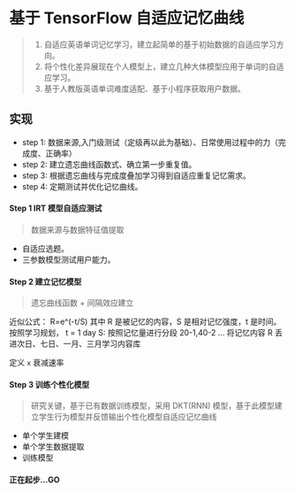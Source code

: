 # 基于 TensorFlow 自适应记忆曲线
> 1. 自适应英语单词记忆学习，建立起简单的基于初始数据的自适应学习方向。
> 2. 将个性化差异展现在个人模型上，建立几种大体模型应用于单词的自适应学习。
> 3. 基于人教版英语单词难度适配、基于小程序获取用户数据。

## 实现
- step 1: 数据来源,入门级测试（定级再以此为基础）、日常使用过程中的力（完成度、正确率）
- step 2: 建立遗忘曲线函数式、确立第一步重复值。
- step 3: 根据遗忘曲线与完成度叠加学习得到自适应重复记忆需求。
- step 4: 定期测试并优化记忆曲线。

#### Step 1 IRT 模型自适应测试
> 数据来源与数据特征值提取
- 自适应选题。
- 三参数模型测试用户能力。

#### Step 2 建立记忆模型
> 遗忘曲线函数 + 间隔效应建立

近似公式： R=e^(-t/S) 其中 R 是被记忆的内容，S 是相对记忆强度，t 是时间。
按照学习规划， t = 1 day 
S: 按照记忆量进行分段 20-1,40-2 ...
将记忆内容 R 丢进次日、七日、一月、三月学习内容库

定义 `x` 衰减速率

#### Step 3 训练个性化模型
> 研究关键，基于已有数据训练模型，采用 DKT(RNN) 模型，基于此模型建立学生行为模型并反馈输出个性化模型自适应记忆曲线
- 单个学生建模
- 单个学生数据提取
- 训练模型

#### 正在起步...GO
